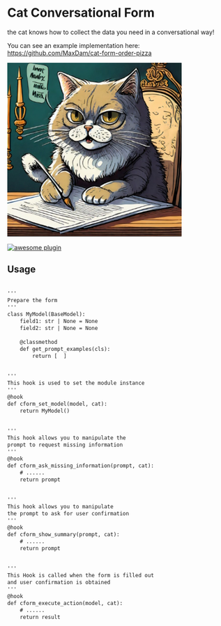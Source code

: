 
# Cat Conversational Form

the cat knows how to collect the data you need in a conversational way!

You can see an example implementation here:
https://github.com/MaxDam/cat-form-order-pizza


<img src="./img/thumb.jpg" width=400>

[![awesome plugin](https://custom-icon-badges.demolab.com/static/v1?label=&message=awesome+plugin&color=383938&style=for-the-badge&logo=cheshire_cat_ai)](https://)  


## Usage

<pre><code>
'''
Prepare the form
'''
class MyModel(BaseModel):
    field1: str | None = None
    field2: str | None = None
    
    @classmethod
    def get_prompt_examples(cls):
        return [ <json examples> ]
</code></pre>

<pre><code>
'''
This hook is used to set the module instance
'''
@hook
def cform_set_model(model, cat):
    return MyModel()
</code></pre>

<pre><code>
'''
This hook allows you to manipulate the 
prompt to request missing information
'''
@hook
def cform_ask_missing_information(prompt, cat):
	# ......
    return prompt
</code></pre>
	
<pre><code>
'''
This hook allows you to manipulate 
the prompt to ask for user confirmation
'''
@hook
def cform_show_summary(prompt, cat):
	# ......
    return prompt
</code></pre>

<pre><code>
'''
This Hook is called when the form is filled out 
and user confirmation is obtained
'''
@hook
def cform_execute_action(model, cat):
    # ......
	return result
</code></pre>
